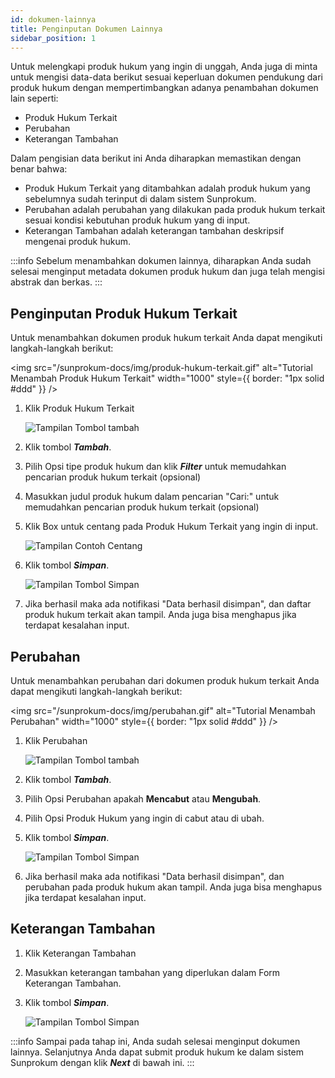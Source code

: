 ```yaml
---
id: dokumen-lainnya
title: Penginputan Dokumen Lainnya
sidebar_position: 1
---
```


Untuk melengkapi produk hukum yang ingin di unggah, Anda juga di minta untuk mengisi data-data berikut sesuai keperluan dokumen pendukung dari produk hukum dengan mempertimbangkan adanya penambahan dokumen lain seperti:

- Produk Hukum Terkait
- Perubahan
- Keterangan Tambahan

Dalam pengisian data berikut ini Anda diharapkan memastikan dengan benar bahwa:

- Produk Hukum Terkait yang ditambahkan adalah produk hukum yang sebelumnya sudah terinput di dalam sistem Sunprokum.
- Perubahan adalah perubahan yang dilakukan pada produk hukum terkait sesuai kondisi kebutuhan produk hukum yang di input.
- Keterangan Tambahan adalah keterangan tambahan deskripsif mengenai produk hukum.

:::info
Sebelum menambahkan dokumen lainnya, diharapkan Anda sudah selesai menginput metadata dokumen produk hukum dan juga telah mengisi abstrak dan berkas.
:::

## Penginputan Produk Hukum Terkait

Untuk menambahkan dokumen produk hukum terkait Anda dapat mengikuti langkah-langkah berikut:

<img
src="/sunprokum-docs/img/produk-hukum-terkait.gif"
alt="Tutorial Menambah Produk Hukum Terkait"
width="1000"
style={{ border: "1px solid #ddd" }}
/>

1. Klik Produk Hukum Terkait

   ![Tampilan Tombol tambah](/img/tombol-tambah.png)

2. Klik tombol **_Tambah_**.
3. Pilih Opsi tipe produk hukum dan klik **_Filter_** untuk memudahkan pencarian produk hukum terkait (opsional)
4. Masukkan judul produk hukum dalam pencarian "Cari:" untuk memudahkan pencarian produk hukum terkait (opsional)
5. Klik Box untuk centang pada Produk Hukum Terkait yang ingin di input.

   ![Tampilan Contoh Centang](/img/contoh-centang.png)

6. Klik tombol **_Simpan_**.

   ![Tampilan Tombol Simpan](/img/tombol-simpan.png)

7. Jika berhasil maka ada notifikasi "Data berhasil disimpan", dan daftar produk hukum terkait akan tampil. Anda juga bisa menghapus jika terdapat kesalahan input.

## Perubahan

Untuk menambahkan perubahan dari dokumen produk hukum terkait Anda dapat mengikuti langkah-langkah berikut:

<img
src="/sunprokum-docs/img/perubahan.gif"
alt="Tutorial Menambah Perubahan"
width="1000"
style={{ border: "1px solid #ddd" }}
/>

1. Klik Perubahan

   ![Tampilan Tombol tambah](/img/tombol-tambah.png)

2. Klik tombol **_Tambah_**.
3. Pilih Opsi Perubahan apakah **Mencabut** atau **Mengubah**.
4. Pilih Opsi Produk Hukum yang ingin di cabut atau di ubah.
5. Klik tombol **_Simpan_**.

   ![Tampilan Tombol Simpan](/img/tombol-simpan.png)

6. Jika berhasil maka ada notifikasi "Data berhasil disimpan", dan perubahan pada produk hukum akan tampil. Anda juga bisa menghapus jika terdapat kesalahan input.

## Keterangan Tambahan

1. Klik Keterangan Tambahan
2. Masukkan keterangan tambahan yang diperlukan dalam Form Keterangan Tambahan.
3. Klik tombol **_Simpan_**.

   ![Tampilan Tombol Simpan](/img/tombol-simpan.png)

:::info
Sampai pada tahap ini, Anda sudah selesai menginput dokumen lainnya. Selanjutnya Anda dapat submit produk hukum ke dalam sistem Sunprokum dengan klik **_Next_** di bawah ini.
:::
